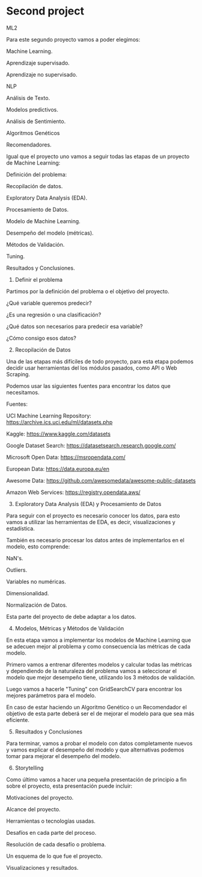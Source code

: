 # Second project

 ML2

Para este segundo proyecto vamos a poder elegimos:

Machine Learning.

Aprendizaje supervisado.

Aprendizaje no supervisado.

NLP

Análisis de Texto.

Modelos predictivos.

Análisis de Sentimiento.

Algoritmos Genéticos

Recomendadores.

Igual que el proyecto uno vamos a seguir todas las etapas de un proyecto de Machine Learning:

Definición del problema: 

Recopilación de datos.

Exploratory Data Analysis (EDA).

Procesamiento de Datos.

Modelo de Machine Learning.

Desempeño del modelo (métricas).

Métodos de Validación.

Tuning.

Resultados y Conclusiones.

01. Definir el problema

Partimos por la definición del problema o el objetivo del proyecto.

¿Qué variable queremos predecir?

¿Es una regresión o una clasificación?

¿Qué datos son necesarios para predecir esa variable?

¿Cómo consigo esos datos?

02. Recopilación de Datos

Una de las etapas más difíciles de todo proyecto, para esta etapa podemos decidir usar herramientas del los módulos pasados, como API o Web Scraping.

Podemos usar las siguientes fuentes para encontrar los datos que necesitamos.

Fuentes:

UCI Machine Learning Repository: https://archive.ics.uci.edu/ml/datasets.php

Kaggle: https://www.kaggle.com/datasets

Google Dataset Search: https://datasetsearch.research.google.com/

Microsoft Open Data: https://msropendata.com/

European Data: https://data.europa.eu/en

Awesome Data: https://github.com/awesomedata/awesome-public-datasets

Amazon Web Services: https://registry.opendata.aws/

03. Exploratory Data Analysis (EDA) y Procesamiento de Datos

Para seguir con el proyecto es necesario conocer los datos, para esto vamos a utilizar las herramientas de EDA, es decir, visualizaciones y estadística.

También es necesario procesar los datos antes de implementarlos en el modelo, esto comprende:

NaN's.

Outliers.

Variables no numéricas.

Dimensionalidad.

Normalización de Datos.

Esta parte del proyecto de debe adaptar a los datos.

04. Modelos, Métricas y Métodos de Validación

En esta etapa vamos a implementar los modelos de Machine Learning que se adecuen mejor al problema y como consecuencia las métricas de cada modelo.

Primero vamos a entrenar diferentes modelos y calcular todas las métricas y dependiendo de la naturaleza del problema vamos a seleccionar el modelo que mejor desempeño tiene, utilizando los 3 métodos de validación.

Luego vamos a hacerle "Tuning" con GridSearchCV para encontrar los mejores parámetros para el modelo.

En caso de estar haciendo un Algoritmo Genético o un Recomendador el objetivo de esta parte deberá ser el de mejorar el modelo para que sea más eficiente.

05. Resultados y Conclusiones

Para terminar, vamos a probar el modelo con datos completamente nuevos y vamos explicar el desempeño del modelo y que alternativas podemos tomar para mejorar el desempeño del modelo.

06. Storytelling

Como último vamos a hacer una pequeña presentación de principio a fin sobre el proyecto, esta presentación puede incluir:

Motivaciones del proyecto.

Alcance del proyecto.

Herramientas o tecnologías usadas.

Desafíos en cada parte del proceso.

Resolución de cada desafío o problema.

Un esquema de lo que fue el proyecto.

Visualizaciones y resultados.


